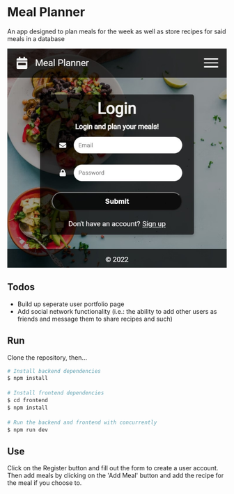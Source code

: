 # Meal Planner
An app designed to plan meals for the week as well as store recipes for said meals in a database

![App Screenshot](frontend/public/screenshot.jpg)

## Todos
- Build up seperate user portfolio page
- Add social network functionality (i.e.: the ability to add other users as friends and message them to share recipes and such)

## Run
Clone the repository, then...
```bash
# Install backend dependencies
$ npm install

# Install frontend dependencies
$ cd frontend
$ npm install

# Run the backend and frontend with concurrently
$ npm run dev
```

## Use
Click on the Register button and fill out the form to create a user account. Then add meals by clicking on the 'Add Meal' button and add the recipe for the meal if you choose to.
